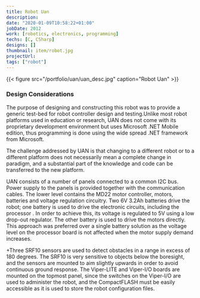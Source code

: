 ```yaml
---
title: Robot Uan
description: 
date: "2020-01-09T10:58:22+01:00"
jobDate: 2012
work: [robotics, electronics, programming]
techs: [C, CSharp]
designs: []
thumbnail: item/robot.jpg
projectUrl: 
tags: ["robot"]
---
```


{{< figure src="/portfolio/uan/uan_desc.jpg" caption="Robot Uan" >}}

### Design Considerations

The purpose of designing and constructing this robot was to provide a generic test-bed for robot controller design and testing.Unlike most robot platforms used in education or research, UAN does not come with its proprietary development environment but uses Microsoft .NET Mobile edition, thus programming is done using the wide spread .NET framework from Microsoft. 

The challenge addressed by UAN is that changing to a different robot or to a different platform does not necessarily mean a complete change in paradigm, and a substantial part of the knowledge and code can be transferred to the new platform. 

UAN consists of a number of panels connected to a common I2C bus. Power supply to the panels is provided together with the communication cables. The lower level contains the MD22 motor controller, motors, batteries and voltage regulation circuitry. Two 6V 3.2Ah batteries drive the robot; one battery is used to drive the electronic circuits, including the processor . In order to achieve this, its voltage is regulated to 5V using a low drop-out regulator. The other battery is used to drive the motors directly. This approach was preferred over a single battery solution as the voltage level on the processor board is not affected when the motor supply demand increases. 

+Three SRF10 sensors are used to detect obstacles in a range in excess of 180 degrees. The SRF10 is very sensitive to objects below the boresight, and the sensors are mounted to aim slightly upwards in order to avoid continuous ground response. The Viper-LITE and Viper-I/O boards are mounted on the topmost panel, since the switches on the Viper-I/O are used to administer the robot, and the CompactFLASH must be easily accessible as it is used to store the robot configuration files.